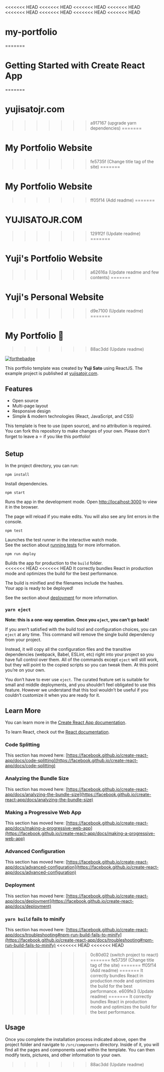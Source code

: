 <<<<<<< HEAD
<<<<<<< HEAD
<<<<<<< HEAD
<<<<<<< HEAD
<<<<<<< HEAD
<<<<<<< HEAD
<<<<<<< HEAD
<<<<<<< HEAD
# my-portfolio
=======
# Getting Started with Create React App
=======
# yujisatojr.com
>>>>>>> a917167 (upgrade yarn dependencies)
=======
# My Portfolio Website
>>>>>>> fe5735f (Change title tag of the site)
=======
# My Portfolio Website
>>>>>>> ff05f14 (Add readme)
=======
# YUJISATOJR.COM
>>>>>>> 1291f2f (Update readme)
=======
# Yuji's Portfolio Website
>>>>>>> a62616a (Update readme and few contents)
=======
# Yuji's Personal Website
>>>>>>> d9e7100 (Update readme)
=======
# My Portfolio 🚀
>>>>>>> 88ac3dd (Update readme)

[![forthebadge](https://forthebadge.com/images/badges/open-source.svg)](https://forthebadge.com)

This portfolio template was created by **Yuji Sato** using ReactJS. The example project is published at [yujisatojr.com](https://www.yujisatojr.com).

## Features
* Open source
* Multi-page layout
* Responsive design
* Simple & modern technologies (React, JavaScript, and CSS)

This template is free to use (open source), and no attribution is required. You can fork this repository to make changes of your own. Please don't forget to leave a ⭐ if you like this portfolio!

## Setup

In the project directory, you can run:

```
npm install
```

Install dependencies.

```
npm start
```

Runs the app in the development mode. Open [http://localhost:3000](http://localhost:3000) to view it in the browser.

The page will reload if you make edits. You will also see any lint errors in the console.

```
npm test
```

Launches the test runner in the interactive watch mode.\
See the section about [running tests](https://facebook.github.io/create-react-app/docs/running-tests) for more information.

```
npm run deploy
```

Builds the app for production to the `build` folder.\
<<<<<<< HEAD
<<<<<<< HEAD
It correctly bundles React in production mode and optimizes the build for the best performance.

The build is minified and the filenames include the hashes.\
Your app is ready to be deployed!

See the section about [deployment](https://facebook.github.io/create-react-app/docs/deployment) for more information.

### `yarn eject`

**Note: this is a one-way operation. Once you `eject`, you can’t go back!**

If you aren’t satisfied with the build tool and configuration choices, you can `eject` at any time. This command will remove the single build dependency from your project.

Instead, it will copy all the configuration files and the transitive dependencies (webpack, Babel, ESLint, etc) right into your project so you have full control over them. All of the commands except `eject` will still work, but they will point to the copied scripts so you can tweak them. At this point you’re on your own.

You don’t have to ever use `eject`. The curated feature set is suitable for small and middle deployments, and you shouldn’t feel obligated to use this feature. However we understand that this tool wouldn’t be useful if you couldn’t customize it when you are ready for it.

## Learn More

You can learn more in the [Create React App documentation](https://facebook.github.io/create-react-app/docs/getting-started).

To learn React, check out the [React documentation](https://reactjs.org/).

### Code Splitting

This section has moved here: [https://facebook.github.io/create-react-app/docs/code-splitting](https://facebook.github.io/create-react-app/docs/code-splitting)

### Analyzing the Bundle Size

This section has moved here: [https://facebook.github.io/create-react-app/docs/analyzing-the-bundle-size](https://facebook.github.io/create-react-app/docs/analyzing-the-bundle-size)

### Making a Progressive Web App

This section has moved here: [https://facebook.github.io/create-react-app/docs/making-a-progressive-web-app](https://facebook.github.io/create-react-app/docs/making-a-progressive-web-app)

### Advanced Configuration

This section has moved here: [https://facebook.github.io/create-react-app/docs/advanced-configuration](https://facebook.github.io/create-react-app/docs/advanced-configuration)

### Deployment

This section has moved here: [https://facebook.github.io/create-react-app/docs/deployment](https://facebook.github.io/create-react-app/docs/deployment)

### `yarn build` fails to minify

This section has moved here: [https://facebook.github.io/create-react-app/docs/troubleshooting#npm-run-build-fails-to-minify](https://facebook.github.io/create-react-app/docs/troubleshooting#npm-run-build-fails-to-minify)
<<<<<<< HEAD
<<<<<<< HEAD
>>>>>>> 0c80d02 (switch project to react)
=======
>>>>>>> fe5735f (Change title tag of the site)
=======
>>>>>>> ff05f14 (Add readme)
=======
It correctly bundles React in production mode and optimizes the build for the best performance.
>>>>>>> e609fe3 (Update readme)
=======
It correctly bundles React in production mode and optimizes the build for the best performance.

## Usage
Once you complete the installation process indicated above, open the project folder and navigate to `/src/components` directory. Inside of it, you will find all the pages and components used within the template. You can then modify texts, pictures, and other information to your own.
>>>>>>> 88ac3dd (Update readme)
